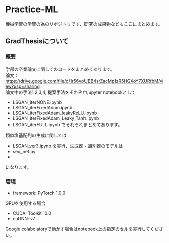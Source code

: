 # Practice-ML
機械学習の学習の為のリポジトリです、研究の成果物などもここにまとめます。

## GradThesisについて
### 概要
学部の卒業論文に関してのコードをまとめてあります。  
論文：https://drive.google.com/file/d/1r56vpUBB4srZacMp1zR5HGXoY7XURfbM/view?usp=sharing  
論文中の手法1,2,3,4, 提案手法をそれぞれjupyter notebookとして
- LSGAN_iterNONE.ipynb
- LSGAN_iterFixedAdam.ipynb
- LSGAN_iterFixedAdam_leakyReLU.ipynb
- LSGAN_iterFixedAdam_Leaky_Tanh.ipynb
- LSGAN_iterFULL.ipynb
でそれぞれまとめてあります。

類似塩基配列の生成に関しては
- LSGAN_ver3.ipynb
を実行、生成器・識別器のモデルは
- seq_net.py
- 
になります。

### 環境
- framework: PyTorch 1.0.0

GPUを使用する場合
- CUDA: Toolkit 10.0
- cuDNN: v7

Google colabolatoryで動かす場合はnotebook上の指定のセルを実行してください。
